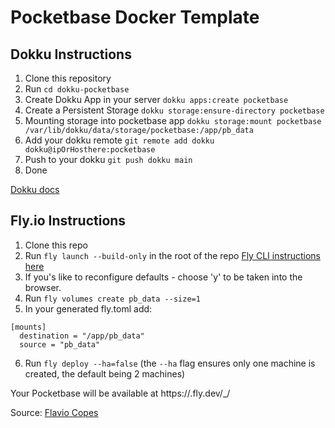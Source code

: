 # Pocketbase Docker Template

## Dokku Instructions

1. Clone this repository
2. Run `cd dokku-pocketbase`
3. Create Dokku App in your server `dokku apps:create pocketbase`
4. Create a Persistent Storage `dokku storage:ensure-directory pocketbase`
5. Mounting storage into pocketbase app `dokku storage:mount pocketbase /var/lib/dokku/data/storage/pocketbase:/app/pb_data`
6. Add your dokku remote `git remote add dokku dokku@ipOrHosthere:pocketbase`
7. Push to your dokku `git push dokku main`
8. Done

[Dokku docs](https://dokku.com/docs/getting-started/installation/)

## Fly.io Instructions

1. Clone this repo
2. Run `fly launch --build-only` in the root of the repo [Fly CLI instructions here](https://fly.io/docs/hands-on/install-flyctl/)
3. If you's like to reconfigure defaults - choose 'y' to be taken into the browser.
4. Run `fly volumes create pb_data --size=1`
5. In your generated fly.toml add:

```
[mounts]
  destination = "/app/pb_data"
  source = "pb_data"
```

6. Run `fly deploy --ha=false` (the `--ha` flag ensures only one machine is created, the default being 2 machines)

Your Pocketbase will be available at https://<yourapp>.fly.dev/_/

Source: [Flavio Copes](https://flaviocopes.com/run-pocketbase-on-flyio/)
